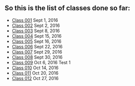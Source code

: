 ## So this is the list of classes done so far:
>
* [Class 001](https://github.com/Gideonamani/834/blob/gh-pages/%D0%9C%D0%B5%D1%82%D0%BE%D0%B4%D1%8B%20%D0%A1%D0%BE%D0%B2%D1%80%D0%B5%D0%BC%D0%B5%D0%BD%D0%BD%D1%8B%D1%85%20%D0%94%D0%B8%D0%B0%D0%B3%D0%BD%D0%BE%D1%81%D1%82%D0%B8%D0%BA%D0%B8/Class%20001.md) Sept 1, 2016
* [Class 002](https://github.com/Gideonamani/834/blob/gh-pages/%D0%9C%D0%B5%D1%82%D0%BE%D0%B4%D1%8B%20%D0%A1%D0%BE%D0%B2%D1%80%D0%B5%D0%BC%D0%B5%D0%BD%D0%BD%D1%8B%D1%85%20%D0%94%D0%B8%D0%B0%D0%B3%D0%BD%D0%BE%D1%81%D1%82%D0%B8%D0%BA%D0%B8/Class%20002.md) Sept 2, 2016
* [Class 003](https://github.com/Gideonamani/834/blob/gh-pages/%D0%9C%D0%B5%D1%82%D0%BE%D0%B4%D1%8B%20%D0%A1%D0%BE%D0%B2%D1%80%D0%B5%D0%BC%D0%B5%D0%BD%D0%BD%D1%8B%D1%85%20%D0%94%D0%B8%D0%B0%D0%B3%D0%BD%D0%BE%D1%81%D1%82%D0%B8%D0%BA%D0%B8/Class%20003.md) Sept 8, 2016
* [Class 004](https://github.com/Gideonamani/834/blob/gh-pages/%D0%9C%D0%B5%D1%82%D0%BE%D0%B4%D1%8B%20%D0%A1%D0%BE%D0%B2%D1%80%D0%B5%D0%BC%D0%B5%D0%BD%D0%BD%D1%8B%D1%85%20%D0%94%D0%B8%D0%B0%D0%B3%D0%BD%D0%BE%D1%81%D1%82%D0%B8%D0%BA%D0%B8/Class%20004.md) Sept 15, 2016
* [Class 005](https://github.com/Gideonamani/834/blob/gh-pages/%D0%9C%D0%B5%D1%82%D0%BE%D0%B4%D1%8B%20%D0%A1%D0%BE%D0%B2%D1%80%D0%B5%D0%BC%D0%B5%D0%BD%D0%BD%D1%8B%D1%85%20%D0%94%D0%B8%D0%B0%D0%B3%D0%BD%D0%BE%D1%81%D1%82%D0%B8%D0%BA%D0%B8/Class%20005.md) Sept 16, 2016
* [Class 006](https://github.com/Gideonamani/834/blob/gh-pages/%D0%9C%D0%B5%D1%82%D0%BE%D0%B4%D1%8B%20%D0%A1%D0%BE%D0%B2%D1%80%D0%B5%D0%BC%D0%B5%D0%BD%D0%BD%D1%8B%D1%85%20%D0%94%D0%B8%D0%B0%D0%B3%D0%BD%D0%BE%D1%81%D1%82%D0%B8%D0%BA%D0%B8/Class%20006.md) Sept 22, 2016
* [Class 007](https://github.com/Gideonamani/834/blob/gh-pages/%D0%9C%D0%B5%D1%82%D0%BE%D0%B4%D1%8B%20%D0%A1%D0%BE%D0%B2%D1%80%D0%B5%D0%BC%D0%B5%D0%BD%D0%BD%D1%8B%D1%85%20%D0%94%D0%B8%D0%B0%D0%B3%D0%BD%D0%BE%D1%81%D1%82%D0%B8%D0%BA%D0%B8/Class%20007.md) Sept 29, 2016
* [Class 008](https://github.com/Gideonamani/834/blob/gh-pages/%D0%9C%D0%B5%D1%82%D0%BE%D0%B4%D1%8B%20%D0%A1%D0%BE%D0%B2%D1%80%D0%B5%D0%BC%D0%B5%D0%BD%D0%BD%D1%8B%D1%85%20%D0%94%D0%B8%D0%B0%D0%B3%D0%BD%D0%BE%D1%81%D1%82%D0%B8%D0%BA%D0%B8/Class%20008.md) Sept 30, 2016
* [Class 009](https://github.com/Gideonamani/834/blob/gh-pages/%D0%9C%D0%B5%D1%82%D0%BE%D0%B4%D1%8B%20%D0%A1%D0%BE%D0%B2%D1%80%D0%B5%D0%BC%D0%B5%D0%BD%D0%BD%D1%8B%D1%85%20%D0%94%D0%B8%D0%B0%D0%B3%D0%BD%D0%BE%D1%81%D1%82%D0%B8%D0%BA%D0%B8/Class%20009.md) Oct 6, 2016 Test 1
* [Class 010](https://github.com/Gideonamani/834/blob/gh-pages/%D0%9C%D0%B5%D1%82%D0%BE%D0%B4%D1%8B%20%D0%A1%D0%BE%D0%B2%D1%80%D0%B5%D0%BC%D0%B5%D0%BD%D0%BD%D1%8B%D1%85%20%D0%94%D0%B8%D0%B0%D0%B3%D0%BD%D0%BE%D1%81%D1%82%D0%B8%D0%BA%D0%B8/Class%20010.md) Oct 14, 2016
* [Class 011](https://github.com/Gideonamani/834/blob/gh-pages/%D0%9C%D0%B5%D1%82%D0%BE%D0%B4%D1%8B%20%D0%A1%D0%BE%D0%B2%D1%80%D0%B5%D0%BC%D0%B5%D0%BD%D0%BD%D1%8B%D1%85%20%D0%94%D0%B8%D0%B0%D0%B3%D0%BD%D0%BE%D1%81%D1%82%D0%B8%D0%BA%D0%B8/Class%20011.md) Oct 20, 2016
* [Class 012](https://github.com/Gideonamani/834/blob/gh-pages/%D0%9C%D0%B5%D1%82%D0%BE%D0%B4%D1%8B%20%D0%A1%D0%BE%D0%B2%D1%80%D0%B5%D0%BC%D0%B5%D0%BD%D0%BD%D1%8B%D1%85%20%D0%94%D0%B8%D0%B0%D0%B3%D0%BD%D0%BE%D1%81%D1%82%D0%B8%D0%BA%D0%B8/Class%20012.md) Oct 27, 2016
